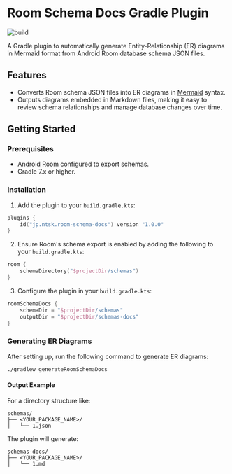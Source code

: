 # Room Schema Docs Gradle Plugin
![build](https://github.com/ntsk/room-schema-docs-gradle-plugin/actions/workflows/build.yml/badge.svg)

A Gradle plugin to automatically generate Entity-Relationship (ER) diagrams in Mermaid format from Android Room database schema JSON files.

## Features

- Converts Room schema JSON files into ER diagrams in [Mermaid](https://mermaid.js.org/syntax/entityRelationshipDiagram.html#entity-relationship-diagrams) syntax.
- Outputs diagrams embedded in Markdown files, making it easy to review schema relationships and manage database changes over time.

## Getting Started

### Prerequisites

- Android Room configured to export schemas.
- Gradle 7.x or higher.

### Installation

1. Add the plugin to your `build.gradle.kts`:
```kotlin
plugins {
    id("jp.ntsk.room-schema-docs") version "1.0.0"
}
```

2. Ensure Room's schema export is enabled by adding the following to your `build.gradle.kts`:
```kotlin
room {
    schemaDirectory("$projectDir/schemas")
}
```

3. Configure the plugin in your `build.gradle.kts`:
```kotlin
roomSchemaDocs {
    schemaDir = "$projectDir/schemas"
    outputDir = "$projectDir/schemas-docs"
}
```

### Generating ER Diagrams

After setting up, run the following command to generate ER diagrams:

```bash
./gradlew generateRoomSchemaDocs
```

#### Output Example

For a directory structure like:
```
schemas/
├── <YOUR_PACKAGE_NAME>/
│   └── 1.json
```

The plugin will generate:
```
schemas-docs/
├── <YOUR_PACKAGE_NAME>/
│   └── 1.md
```
